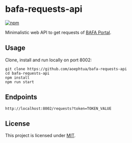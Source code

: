 # bafa-requests-api

[![npm](https://img.shields.io/npm/v/bafa-requests-api)](https://www.npmjs.com/package/bafa-requests-api)

Minimalistic web API to get requests of [BAFA Portal](https://fms.portal.bafa.de).

## Usage

Clone, install and run locally on port 8002:

    git clone https://github.com/aoephtua/bafa-requests-api
    cd bafa-requests-api
    npm install
    npm run start

## Endpoints

    http://localhost:8002/requests?token=TOKEN_VALUE

## License

This project is licensed under [MIT](LICENSE).
